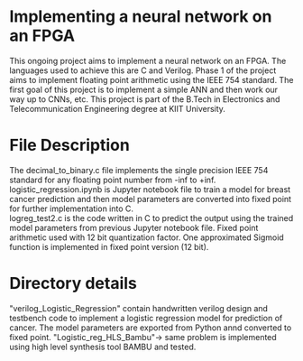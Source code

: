 # Implementing a neural network on an FPGA
This ongoing project aims to implement a neural network on an FPGA. The languages used to achieve this are C and Verilog. Phase 1 of the project aims to implement floating point arithmetic using the IEEE 754 standard. The first goal of this project is to implement a simple ANN and then work our way up to CNNs, etc. This project is part of the B.Tech in Electronics and Telecommunication Engineering degree at KIIT University.

# File Description
The decimal_to_binary.c file implements the single precision IEEE 754 standard for any floating point number from -inf to +inf.<br />
logistic_regression.ipynb is Jupyter notebook file to train a model for breast cancer prediction and then model parameters are converted into fixed point for further implementation into C.<br />
logreg_test2.c is the code written in C to predict the output using the trained model parameters from previous Jupyter notebook file. Fixed point arithmetic used with 12 bit quantization factor. One approximated Sigmoid function is implemented in fixed point version (12 bit).<br />

# Directory details
"verilog_Logistic_Regression" contain handwritten verilog design and testbench code to implement a logistic regression model for prediction of cancer. The model parameters are exported from Python annd converted to fixed point.
"Logistic_reg_HLS_Bambu"-> same problem is implemented using high level synthesis tool BAMBU and tested. 
